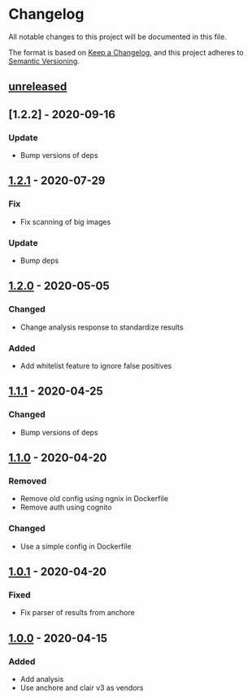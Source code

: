 # Changelog

All notable changes to this project will be documented in this file.

The format is based on [Keep a Changelog](https://keepachangelog.com/en/1.0.0/),
and this project adheres to [Semantic Versioning](https://semver.org/spec/v2.0.0.html).

## [unreleased]

## [1.2.2] - 2020-09-16

### Update

- Bump versions of deps

## [1.2.1] - 2020-07-29

### Fix

- Fix scanning of big images

### Update

- Bump deps

## [1.2.0] - 2020-05-05

### Changed

- Change analysis response to standardize results

### Added

- Add whitelist feature to ignore false positives

## [1.1.1] - 2020-04-25

### Changed

- Bump versions of deps

## [1.1.0] - 2020-04-20

### Removed

- Remove old config using ngnix in Dockerfile
- Remove auth using cognito

### Changed

- Use a simple config in Dockerfile

## [1.0.1] - 2020-04-20

### Fixed

- Fix parser of results from anchore

## [1.0.0] - 2020-04-15

### Added

- Add analysis
- Use anchore and clair v3 as vendors

[unreleased]: https://github.com/william-Hill-Online/CCVS-API/compare/v1.2.1...HEAD
[1.2.1]: https://github.com/william-Hill-Online/CCVS-API/compare/v1.2.0...v1.2.1
[1.2.0]: https://github.com/william-Hill-Online/CCVS-API/compare/v1.1.1...v1.2.0
[1.1.1]: https://github.com/william-Hill-Online/CCVS-API/compare/v1.1.0...v1.1.1
[1.1.0]: https://github.com/william-Hill-Online/CCVS-API/compare/v1.0.1...v1.1.0
[1.0.1]: https://github.com/william-Hill-Online/CCVS-API/compare/v1.0.0...v1.0.1
[1.0.0]: https://github.com/william-Hill-Online/CCVS-API/releases/tag/v1.0.0
